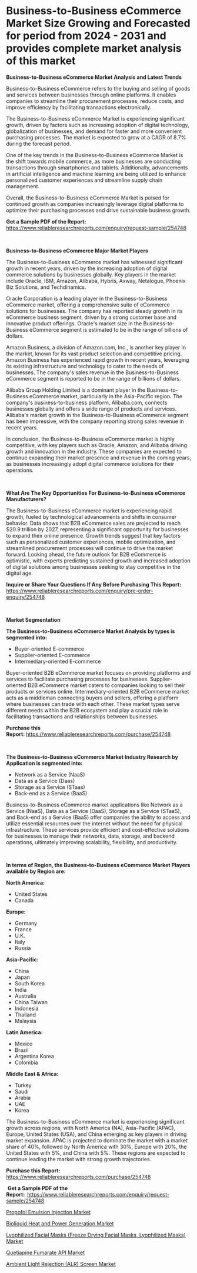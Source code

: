 <p><h1>Business-to-Business eCommerce Market Size Growing and Forecasted for period from 2024 - 2031 and provides complete market analysis of this market</h1></p><p><strong>Business-to-Business eCommerce Market Analysis and Latest Trends</strong></p>
<p><p>Business-to-Business eCommerce refers to the buying and selling of goods and services between businesses through online platforms. It enables companies to streamline their procurement processes, reduce costs, and improve efficiency by facilitating transactions electronically. </p><p>The Business-to-Business eCommerce Market is experiencing significant growth, driven by factors such as increasing adoption of digital technology, globalization of businesses, and demand for faster and more convenient purchasing processes. The market is expected to grow at a CAGR of 8.7% during the forecast period.</p><p>One of the key trends in the Business-to-Business eCommerce Market is the shift towards mobile commerce, as more businesses are conducting transactions through smartphones and tablets. Additionally, advancements in artificial intelligence and machine learning are being utilized to enhance personalized customer experiences and streamline supply chain management.</p><p>Overall, the Business-to-Business eCommerce Market is poised for continued growth as companies increasingly leverage digital platforms to optimize their purchasing processes and drive sustainable business growth.</p></p>
<p><strong>Get a Sample PDF of the Report:&nbsp;</strong> <a href="https://www.reliableresearchreports.com/enquiry/request-sample/254748">https://www.reliableresearchreports.com/enquiry/request-sample/254748</a></p>
<p>&nbsp;</p>
<p><strong>Business-to-Business eCommerce Major Market Players</strong></p>
<p><p>The Business-to-Business eCommerce market has witnessed significant growth in recent years, driven by the increasing adoption of digital commerce solutions by businesses globally. Key players in the market include Oracle, IBM, Amazon, Alibaba, Hybris, Axway, Netalogue, Phoenix Biz Solutions, and Techdinamics.</p><p>Oracle Corporation is a leading player in the Business-to-Business eCommerce market, offering a comprehensive suite of eCommerce solutions for businesses. The company has reported steady growth in its eCommerce business segment, driven by a strong customer base and innovative product offerings. Oracle's market size in the Business-to-Business eCommerce segment is estimated to be in the range of billions of dollars.</p><p>Amazon Business, a division of Amazon.com, Inc., is another key player in the market, known for its vast product selection and competitive pricing. Amazon Business has experienced rapid growth in recent years, leveraging its existing infrastructure and technology to cater to the needs of businesses. The company's sales revenue in the Business-to-Business eCommerce segment is reported to be in the range of billions of dollars.</p><p>Alibaba Group Holding Limited is a dominant player in the Business-to-Business eCommerce market, particularly in the Asia-Pacific region. The company's business-to-business platform, Alibaba.com, connects businesses globally and offers a wide range of products and services. Alibaba's market growth in the Business-to-Business eCommerce segment has been impressive, with the company reporting strong sales revenue in recent years.</p><p>In conclusion, the Business-to-Business eCommerce market is highly competitive, with key players such as Oracle, Amazon, and Alibaba driving growth and innovation in the industry. These companies are expected to continue expanding their market presence and revenue in the coming years, as businesses increasingly adopt digital commerce solutions for their operations.</p></p>
<p>&nbsp;</p>
<p><strong>What Are The Key Opportunities For Business-to-Business eCommerce Manufacturers?</strong></p>
<p><p>The Business-to-Business eCommerce market is experiencing rapid growth, fueled by technological advancements and shifts in consumer behavior. Data shows that B2B eCommerce sales are projected to reach $20.9 trillion by 2027, representing a significant opportunity for businesses to expand their online presence. Growth trends suggest that key factors such as personalized customer experiences, mobile optimization, and streamlined procurement processes will continue to drive the market forward. Looking ahead, the future outlook for B2B eCommerce is optimistic, with experts predicting sustained growth and increased adoption of digital solutions among businesses seeking to stay competitive in the digital age.</p></p>
<p><strong>Inquire or Share Your Questions If Any Before Purchasing This Report:</strong> <a href="https://www.reliableresearchreports.com/enquiry/pre-order-enquiry/254748">https://www.reliableresearchreports.com/enquiry/pre-order-enquiry/254748</a></p>
<p>&nbsp;</p>
<p><strong>Market Segmentation</strong></p>
<p><strong>The Business-to-Business eCommerce Market Analysis by types is segmented into:</strong></p>
<p><ul><li>Buyer-oriented E-commerce</li><li>Supplier-oriented E-commerce</li><li>Intermediary-oriented E-commerce</li></ul></p>
<p><p>Buyer-oriented B2B eCommerce market focuses on providing platforms and services to facilitate purchasing processes for businesses. Supplier-oriented B2B eCommerce market caters to companies looking to sell their products or services online. Intermediary-oriented B2B eCommerce market acts as a middleman connecting buyers and sellers, offering a platform where businesses can trade with each other. These market types serve different needs within the B2B ecosystem and play a crucial role in facilitating transactions and relationships between businesses.</p></p>
<p><strong>Purchase this Report:&nbsp;</strong><a href="https://www.reliableresearchreports.com/purchase/254748">https://www.reliableresearchreports.com/purchase/254748</a></p>
<p>&nbsp;</p>
<p><strong>The Business-to-Business eCommerce Market Industry Research by Application is segmented into:</strong></p>
<p><ul><li>Network as a Service (NaaS)</li><li>Data as a Service (Daas)</li><li>Storage as a Service (STaas)</li><li>Back-end as a Service (BaaS)</li></ul></p>
<p><p>Business-to-Business eCommerce market applications like Network as a Service (NaaS), Data as a Service (DaaS), Storage as a Service (STaaS), and Back-end as a Service (BaaS) offer companies the ability to access and utilize essential resources over the internet without the need for physical infrastructure. These services provide efficient and cost-effective solutions for businesses to manage their networks, data, storage, and backend operations, ultimately improving scalability, flexibility, and productivity.</p></p>
<p>&nbsp;</p>
<p><strong>In terms of Region, the Business-to-Business eCommerce Market Players available by Region are:</strong></p>
<p>
    <p> <strong> North America: </strong>
        <ul>
            <li>United States</li>
            <li>Canada</li>
        </ul>
        </p> 
    <p> <strong> Europe: </strong>
        <ul>
            <li>Germany</li>
            <li>France</li>
            <li>U.K.</li>
            <li>Italy</li>
            <li>Russia</li>
        </ul>
        </p> 
    <p> <strong> Asia-Pacific: </strong>
        <ul>
            <li>China</li>
            <li>Japan</li>
            <li>South Korea</li>
            <li>India</li>
            <li>Australia</li>
            <li>China Taiwan</li>
            <li>Indonesia</li>
            <li>Thailand</li>
            <li>Malaysia</li>
        </ul>
        </p> 
    <p> <strong> Latin America: </strong>
        <ul>
            <li>Mexico</li>
            <li>Brazil</li>
            <li>Argentina Korea</li>
            <li>Colombia</li>
        </ul>
        </p> 
    <p> <strong> Middle East & Africa: </strong>
        <ul>
            <li>Turkey</li>
            <li>Saudi</li>
            <li>Arabia</li>
            <li>UAE</li>
            <li>Korea</li>
        </ul>
    </p>
    </p>
<p><p>The Business-to-Business eCommerce market is experiencing significant growth across regions, with North America (NA), Asia-Pacific (APAC), Europe, United States (USA), and China emerging as key players in driving market expansion. APAC is projected to dominate the market with a market share of 40%, followed by North America with 30%, Europe with 20%, the United States with 5%, and China with 5%. These regions are expected to continue leading the market with strong growth trajectories.</p></p>
<p><strong>Purchase this Report: </strong><a href="https://www.reliableresearchreports.com/purchase/254748">https://www.reliableresearchreports.com/purchase/254748</a></p>
<p>&nbsp;<strong>Get a Sample PDF of the Report:&nbsp;&nbsp;</strong><a href="https://www.reliableresearchreports.com/enquiry/request-sample/254748">https://www.reliableresearchreports.com/enquiry/request-sample/254748</a></p>
<p><strong></strong></p>
<p><p><a href="https://gentle-editor-9db.notion.site/Propofol-Emulsion-Injection-Market-with-the-goal-of-estimating-the-market-size-and-future-growth-pot-de012517989e4eb2aba6fa031a874841">Propofol Emulsion Injection Market</a></p><p><a href="https://github.com/Sherrillcrooksxa8i18ucf2m/Market-Research-Report-List-1/blob/main/bioliquid-heat-and-power-generation-market.md">Bioliquid Heat and Power Generation Market</a></p><p><a href="https://view.publitas.com/reportprime-1/lyophilized-facial-masks-freeze-drying-facial-masks-lyophilized-masks-market-size-2024-2031-global-industrial-analysis-key-geographical-regions-market-share-top-key-players-product-types-and-forecast-research-report/">Lyophilized Facial Masks (Freeze Drying Facial Masks, Lyophilized Masks) Market</a></p><p><a href="https://frill-swim-3cd.notion.site/Quetiapine-Fumarate-API-Market-Size-and-Growth-Market-Segmentation-Regional-and-Country-Breakdowns-749d8082ea3642ee807a772d606936b5">Quetiapine Fumarate API Market</a></p><p><a href="https://view.publitas.com/reportprime-1/ambient-light-rejection-alr-screen-market-provides-a-comprehensive-analysis-including-a-macro-overview-of-the-market-as-well-as-micro-details-such-as-market-size-and-competitive-landscape/">Ambient Light Rejection (ALR) Screen Market</a></p></p>